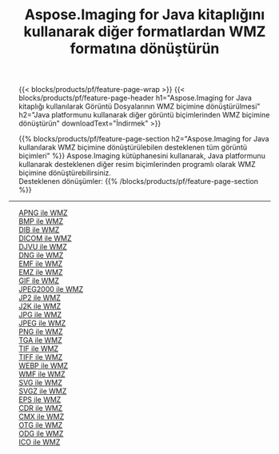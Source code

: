﻿---
title: Aspose.Imaging for Java kitaplığını kullanarak diğer formatlardan WMZ formatına dönüştürün 
weight: 3920
url: /tr/java/conversion/to/wmz 
lang: tr
langdirlevel: 2
locales: zh-hans,ja,it,ru,de,es,fr,nl,id,lt,pl,pt,vi,tr,ko,zh-hant,ar,hi,th,sv,cs,uk,he
description: Aspose.Imaging'i kullanarak Java kullanan diğer biçimlerden WMZ biçimine dönüştürebilirsiniz
---

{{< blocks/products/pf/feature-page-wrap >}}
{{< blocks/products/pf/feature-page-header h1="Aspose.Imaging for Java kitaplığı kullanılarak Görüntü Dosyalarının WMZ biçimine dönüştürülmesi" h2="Java platformunu kullanarak diğer görüntü biçimlerinden WMZ biçimine dönüştürün" downloadText="İndirmek" >}}


{{% blocks/products/pf/feature-page-section  h2="Aspose.Imaging for Java kullanılarak WMZ biçimine dönüştürülebilen desteklenen tüm görüntü biçimleri" %}}
Aspose.Imaging kütüphanesini kullanarak, Java platformunu kullanarak desteklenen diğer resim biçimlerinden programlı olarak WMZ biçimine dönüştürebilirsiniz.
<br/>
Desteklenen dönüşümler:
{{% /blocks/products/pf/feature-page-section %}}
<div class="container-fluid productfamilypage bg-gray">
    <div class="convertypes bg-gray agp-content section">
        <div class="container">
		<hr style="margin-left:-20px;"/>
		<div class="row other-converters">
		    <div class='col-md-2 other-converter remove-lp remove-rp'><a href="/imaging/tr/java/conversion/apng-to-wmz" >APNG ile WMZ</a></div>
<div class='col-md-2 other-converter remove-lp remove-rp'><a href="/imaging/tr/java/conversion/bmp-to-wmz" >BMP ile WMZ</a></div>
<div class='col-md-2 other-converter remove-lp remove-rp'><a href="/imaging/tr/java/conversion/dib-to-wmz" >DIB ile WMZ</a></div>
<div class='col-md-2 other-converter remove-lp remove-rp'><a href="/imaging/tr/java/conversion/dicom-to-wmz" >DICOM ile WMZ</a></div>
<div class='col-md-2 other-converter remove-lp remove-rp'><a href="/imaging/tr/java/conversion/djvu-to-wmz" >DJVU ile WMZ</a></div>
<div class='col-md-2 other-converter remove-lp remove-rp'><a href="/imaging/tr/java/conversion/dng-to-wmz" >DNG ile WMZ</a></div>
<div class='col-md-2 other-converter remove-lp remove-rp'><a href="/imaging/tr/java/conversion/emf-to-wmz" >EMF ile WMZ</a></div>
<div class='col-md-2 other-converter remove-lp remove-rp'><a href="/imaging/tr/java/conversion/emz-to-wmz" >EMZ ile WMZ</a></div>
<div class='col-md-2 other-converter remove-lp remove-rp'><a href="/imaging/tr/java/conversion/gif-to-wmz" >GIF ile WMZ</a></div>
<div class='col-md-2 other-converter remove-lp remove-rp'><a href="/imaging/tr/java/conversion/jpeg2000-to-wmz" >JPEG2000 ile WMZ</a></div>
<div class='col-md-2 other-converter remove-lp remove-rp'><a href="/imaging/tr/java/conversion/jp2-to-wmz" >JP2 ile WMZ</a></div>
<div class='col-md-2 other-converter remove-lp remove-rp'><a href="/imaging/tr/java/conversion/j2k-to-wmz" >J2K ile WMZ</a></div>
<div class='col-md-2 other-converter remove-lp remove-rp'><a href="/imaging/tr/java/conversion/jpg-to-wmz" >JPG ile WMZ</a></div>
<div class='col-md-2 other-converter remove-lp remove-rp'><a href="/imaging/tr/java/conversion/jpeg-to-wmz" >JPEG ile WMZ</a></div>
<div class='col-md-2 other-converter remove-lp remove-rp'><a href="/imaging/tr/java/conversion/png-to-wmz" >PNG ile WMZ</a></div>
<div class='col-md-2 other-converter remove-lp remove-rp'><a href="/imaging/tr/java/conversion/tga-to-wmz" >TGA ile WMZ</a></div>
<div class='col-md-2 other-converter remove-lp remove-rp'><a href="/imaging/tr/java/conversion/tif-to-wmz" >TIF ile WMZ</a></div>
<div class='col-md-2 other-converter remove-lp remove-rp'><a href="/imaging/tr/java/conversion/tiff-to-wmz" >TIFF ile WMZ</a></div>
<div class='col-md-2 other-converter remove-lp remove-rp'><a href="/imaging/tr/java/conversion/webp-to-wmz" >WEBP ile WMZ</a></div>
<div class='col-md-2 other-converter remove-lp remove-rp'><a href="/imaging/tr/java/conversion/wmf-to-wmz" >WMF ile WMZ</a></div>
<div class='col-md-2 other-converter remove-lp remove-rp'><a href="/imaging/tr/java/conversion/svg-to-wmz" >SVG ile WMZ</a></div>
<div class='col-md-2 other-converter remove-lp remove-rp'><a href="/imaging/tr/java/conversion/svgz-to-wmz" >SVGZ ile WMZ</a></div>
<div class='col-md-2 other-converter remove-lp remove-rp'><a href="/imaging/tr/java/conversion/eps-to-wmz" >EPS ile WMZ</a></div>
<div class='col-md-2 other-converter remove-lp remove-rp'><a href="/imaging/tr/java/conversion/cdr-to-wmz" >CDR ile WMZ</a></div>
<div class='col-md-2 other-converter remove-lp remove-rp'><a href="/imaging/tr/java/conversion/cmx-to-wmz" >CMX ile WMZ</a></div>
<div class='col-md-2 other-converter remove-lp remove-rp'><a href="/imaging/tr/java/conversion/otg-to-wmz" >OTG ile WMZ</a></div>
<div class='col-md-2 other-converter remove-lp remove-rp'><a href="/imaging/tr/java/conversion/odg-to-wmz" >ODG ile WMZ</a></div>
<div class='col-md-2 other-converter remove-lp remove-rp'><a href="/imaging/tr/java/conversion/ico-to-wmz" >ICO ile WMZ</a></div>
                </div>
        </div>
    </div>
</div>
<br/>

